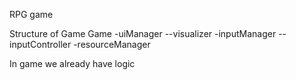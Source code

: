 RPG game

Structure of Game
Game
-uiManager
--visualizer
-inputManager
--inputController
-resourceManager

In game we already have logic
